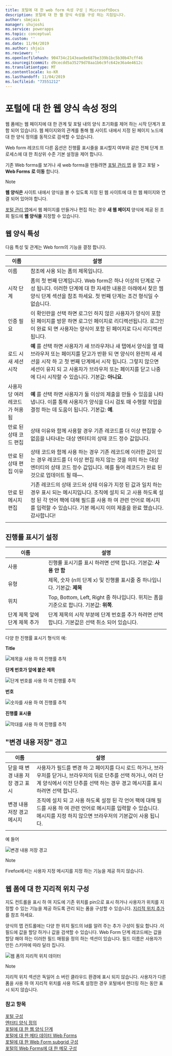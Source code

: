 ```yaml
---
title: 포털에 대 한 web form 속성 구성 | MicrosoftDocs
description: 포털에 대 한 웹 양식 속성을 구성 하는 지침입니다.
author: sbmjais
manager: shujoshi
ms.service: powerapps
ms.topic: conceptual
ms.custom: ''
ms.date: 11/04/2019
ms.author: shjais
ms.reviewer: ''
ms.openlocfilehash: 904734c2143eae8e687be339b1bc5b30b47cff46
ms.sourcegitcommit: d9cecdd5a35279d78aa1b6c9fc642e36a4e4612c
ms.translationtype: MT
ms.contentlocale: ko-KR
ms.lasthandoff: 11/04/2019
ms.locfileid: "73551212"
---
```

# <a name="define-web-form-properties-for-portals"></a>포털에 대 한 웹 양식 속성 정의

웹 폼에는 웹 페이지에 대 한 관계 및 포털 내의 양식 초기화를 제어 하는 시작 단계가 포함 되어 있습니다. 웹 페이지와의 관계를 통해 웹 사이트 내에서 지정 된 페이지 노드에 대 한 양식 정의를 동적으로 검색할 수 있습니다.  

Web form 레코드의 다른 옵션은 진행률 표시줄을 표시할지 여부와 같은 전체 단계 프로세스에 대 한 최상위 수준 기본 설정을 제어 합니다.

기존 Web forms를 보거나 새 web forms을 만들려면 [포털 관리 앱](configure-portal.md) 을 열고 포털 > **Web Forms** **로 이동** 합니다.

> [!Note]
> **웹 양식은** 사이트 내에서 양식을 볼 수 있도록 지정 된 웹 사이트에 대 한 웹 페이지와 연결 되어 있어야 합니다.  

[포털 관리 앱](configure-portal.md)에서 웹 페이지를 만들거나 편집 하는 경우 **새 웹 페이지** 양식에 제공 된 조회 필드에 **웹 양식을** 지정할 수 있습니다.

## <a name="web-form-attributes"></a>웹 양식 특성

다음 특성 및 관계는 Web form의 기능을 결정 합니다.


|                이름                 |                                                                                                                                                                                        설명                                                                                                                                                                                         |
|-------------------------------------|--------------------------------------------------------------------------------------------------------------------------------------------------------------------------------------------------------------------------------------------------------------------------------------------------------------------------------------------------------------------------------------------|
|                이름                 |                                                                                                                                                                          참조에 사용 되는 폼의 제목입니다.                                                                                                                                                                           |
|             시작 단계              |                                                                                폼의 첫 번째 단계입니다. Web form은 하나 이상의 단계로 구성 됩니다. 이러한 단계에 대 한 자세한 내용은 아래에서 찾은 웹 양식 단계 섹션을 참조 하세요. 첫 번째 단계는 조건 형식일 수 없습니다.                                                                                |
|       인증 필요       |                                                                              이 확인란을 선택 하면 로그인 하지 않은 사용자가 양식이 포함 된 페이지를 방문 하면 로그인 페이지로 리디렉션됩니다. 로그인이 완료 되 면 사용자는 양식이 포함 된 페이지로 다시 리디렉션됩니다.                                                                               |
|      로드 시 새 세션 시작      |              **예** 를 선택 하면 사용자가 새 브라우저나 새 탭에서 양식을 열 때 브라우저 또는 페이지를 닫고가 반환 되 면 양식이 완전히 새 세션을 시작 하 고 첫 번째 단계에서 시작 됩니다. 그렇지 않으면 세션이 유지 되 고 사용자가 브라우저 또는 페이지를 닫고 나중에 다시 시작할 수 있습니다. 기본값: **아니요**.               |
| 사용자 당 여러 레코드가 허용 됨 |                                                                                                  **예** 를 선택 하면 사용자가 둘 이상의 제출을 만들 수 있음을 나타냅니다. 이를 통해 사용자가 양식을 다시 검토 때 수행할 작업을 결정 하는 데 도움이 됩니다. 기본값: **예**.                                                                                                   |
|       만료 된 상태 코드 편집       |                                                                                                                    상태 이유와 함께 사용할 경우 기존 레코드를 더 이상 편집할 수 없음을 나타내는 대상 엔터티의 상태 코드 정수 값입니다.                                                                                                                     |
|     만료 된 상태 편집 이유      |                                                                       상태 코드와 함께 사용 하는 경우 기존 레코드에 이러한 값이 있는 경우 레코드를 더 이상 편집 하지 않는 것을 의미 하는 대상 엔터티의 상태 코드 정수 값입니다. 예를 들어 레코드가 완료 된 것으로 업데이트 될 때&mdash;.                                                                       |
|        만료 된 메시지 편집         | 기존 레코드의 상태 코드와 상태 이유가 지정 된 값과 일치 하는 경우 표시 되는 메시지입니다. 조직에 설치 되 고 사용 하도록 설정 된 각 언어 팩에 대해 필드를 사용 하 여 관련 언어로 메시지를 입력할 수 있습니다. 기본 메시지 이미 제출을 완료 했습니다. 감사합니다! |
|                                     |                                                                                                                                                                                                                                                                                                                                                                                            |

## <a name="progress-indicator-settings"></a>진행률 표시기 설정

| 이름                              | 설명                                                                                          |
|-----------------------------------|------------------------------------------------------------------------------------------------------|
| 사용                           | 진행률 표시기를 표시 하려면 선택 합니다. 기본값: **사용 안 함**                                      |
| 유형                              | 제목, 숫자 (n의 단계 x) 및 진행률 표시줄 중 하나입니다. 기본값: **제목**                                                                                    |
| 위치                          | Top, Bottom, Left, Right 중 하나입니다. 위치는 폼을 기준으로 합니다. 기본값: **위쪽**.                                                   |
| 단계 제목 앞에 단계 제목 추가 | 단계 제목의 시작 부분에 단계 번호를 추가 하려면 선택 합니다. 기본값은 선택 취소 되어 있습니다. |
||

다양 한 진행률 표시기 형식의 예:

**Title**

![제목을 사용 하 여 진행률 추적](../media/track-progress-title.png "제목을 사용 하 여 진행률 추적")  

**단계 번호가 앞에 붙은 제목**

![단계 번호를 사용 하 여 진행률 추적](../media/track-progress-step-number.png "단계 번호를 사용 하 여 진행률 추적")  

**번호**

![숫자를 사용 하 여 진행률 추적](../media/track-progress-numeral.png "숫자를 사용 하 여 진행률 추적")  

**진행률 표시줄**

![막대를 사용 하 여 진행률 추적](../media/track-progress-bar.png "막대를 사용 하 여 진행률 추적")  

## <a name="save-changes-warning"></a>"변경 내용 저장" 경고 

|                 이름                  |                                                                                                                                설명                                                                                                                                |
|---------------------------------------|---------------------------------------------------------------------------------------------------------------------------------------------------------------------------------------------------------------------------------------------------------------------------|
| 닫을 때 변경 내용 저장 경고 표시 |                         사용자가 필드를 변경 하 고 페이지를 다시 로드 하거나, 브라우저를 닫거나, 브라우저의 뒤로 단추를 선택 하거나, 여러 단계 양식에서 이전 단추를 선택 하는 경우 경고 메시지를 표시 하려면 선택 합니다.                         |
|     변경 내용 저장 경고 메시지      | 조직에 설치 되 고 사용 하도록 설정 된 각 언어 팩에 대해 필드를 사용 하 여 관련 언어로 메시지를 입력할 수 있습니다. 메시지를 지정 하지 않으면 브라우저의 기본값이 사용 됩니다. |
|                                       |                                                                                                                                                                                                                                                                           |

예 들어

![변경 내용 저장 경고](../media/save-changes-warning.png "변경 내용 저장 경고")  

>[!Note]
> Firefox에서는 사용자 지정 메시지를 지정 하는 기능을 제공 하지 않습니다.

## <a name="geolocation-configuration-for-web-form"></a>웹 폼에 대 한 지리적 위치 구성

지도 컨트롤을 표시 하 여 지도에 기존 위치를 pin으로 표시 하거나 사용자가 위치를 지정할 수 있는 기능을 제공 하도록 관리 되는 폼을 구성할 수 있습니다. [지리적 위치 추가](add-geolocation.md)를 참조 하세요.

양식의 맵 컨트롤에는 다양 한 위치 필드의 Id를 알려 주는 추가 구성이 필요 합니다 .이 필드에 값을 할당 하거나 값을 검색할 수 있습니다. Web Form 단계 레코드에는 값을 할당 해야 하는 이러한 필드 매핑을 정의 하는 섹션이 있습니다. 필드 이름은 사용자가 만든 스키마에 따라 달라 집니다.

![웹 폼의 지리적 위치 데이터](../media/geolocation-managed-form.png "웹 폼의 지리적 위치 데이터")

> [!Note]
> 지리적 위치 섹션은 독일어 소 버린 클라우드 환경에 표시 되지 않습니다. 사용자가 다른 폼을 사용 하 여 지리적 위치를 사용 하도록 설정한 경우 포털에서 렌더링 하는 동안 표시 되지 않습니다.

### <a name="see-also"></a>참고 항목

[포털 구성](configure-portal.md)  
[엔터티 양식 정의](entity-forms.md)  
[포털에 대 한 웹 양식 단계](web-form-steps.md)  
[포털에 대 한 메타 데이터 Web Forms](configure-web-form-metadata.md)  
[포털에 대 한 Web Form subgrid 구성](configure-web-form-subgrid.md)  
[포털의 Web Forms에 대 한 메모 구성](../configure-notes.md)  
